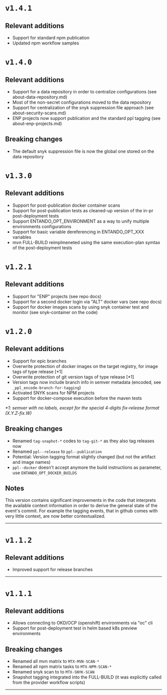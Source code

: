 # `v1.4.1`

## Relevant additions

- Support for standard npm publication
- Updated npm workflow samples

# `v1.4.0`

## Relevant additions

- Support for a data repository in order to centralize configurations (see about-data-repository.md)
- Most of the non-secret configurations moved to the data repository
- Support for centralization of the snyk suppression file approach (see about-security-scans.md)
- ENP projects now support publication and the standard ppl tagging (see about-enp-projects.md)

## Breaking changes

- The default snyk suppression file is now the global one stored on the data repository

# `v1.3.0`

## Relevant additions

- Support for post-publication docker container scans
- Support for post-publication tests as cleaned-up version of the in-pr post-deployment tests
- Support ENTANDO_OPT_ENVIRONMENT as a way to unify multiple environments configurations
- Support for basic variable dereferencing in ENTANDO_OPT_XXX variables
- mvn FULL-BUILD reimplmeneted using the same execution-plan symtax of the post-deployment tests

# `v1.2.1`

## Relevant additions

- Support for "ENP" projects (see repo docs)
- Support for a second docker login via "ALT" docker vars (see repo docs)
- Support for docker images scans by using snyk container test and monitor (see snyk-container on the code)

# `v1.2.0`

## Relevant additions

- Support for epic branches
- Overwrite protection of docker images on the target registry, for image tags of type release \[*1\]
- Overwrite protection of git version tags of type release \[*1\]
- Version tags now include branch info in semver metadata (encoded, see `_ppl_encode-branch-for-tagging`)
- Activated SNYK scans for NPM projects
- Support for docker-compose execution before the maven tests

_*1: semver with no labels, except for the special 4-digits fix-release format (X.Y.Z-fix.W)_


## Breaking changes

- Renamed `tag-snaphot-*` codes to `tag-git-*` as they also tag releases now
- Renamed `ppl--release` to `ppl--publication`
- Potential: Version tagging format slightly changed (but not the artifact and image names)
- `ppl--docker` doesn't accept anymore the build instructions as parameter, use `ENTANDO_OPT_DOCKER_BUILDS`

## Notes

This version contains significant improvements in the code that interprets the available
context information in order to derive the general state of the event's commit. For example
the tagging events, that in github comes with very little context, are now better contextualized.

---

# `v1.1.2`

## Relevant additions

- Improved support for release branches

---

# `v1.1.1`

## Relevant additions

- Allows connecting to OKD/OCP (openshift) environments via "oc" cli
- Support for post-deployment test in helm based k8s preview environments

## Breaking changes

- Renamed all mvn matrix to `MTX-MVN-SCAN-*`
- Renamed all npm matrix tasks to `MTX-NPM-SCAN-*`
- Renamed snyk scan to to `MTX-SNYK-SCAN`
- Snapshot tagging integrated into the FULL-BUILD (it was explicitly called from the provider workflow scripts)

---
